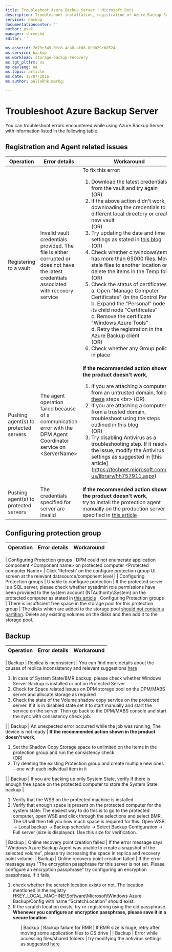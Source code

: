 ```yaml
---
title: Troubleshoot Azure Backup Server | Microsoft Docs
description: Troubleshoot installation, registration of Azure Backup Server and backup and restore of application workloads
services: backup
documentationcenter: ''
author: pvrk
manager: shreeshd
editor: ''

ms.assetid: 2d73c349-0fc8-4ca8-afd8-8c9029cb8524
ms.service: backup
ms.workload: storage-backup-recovery
ms.tgt_pltfrm: na
ms.devlang: na
ms.topic: article
ms.date: 12/07/2016
ms.author: pullabhk;markg;

---
```


# Troubleshoot Azure Backup Server

You can troubleshoot errors encountered while using Azure Backup Server with information listed in the following table.

>
>

## Registration and Agent related issues
| Operation | Error details | Workaround |
| --- | --- | --- |
| Registering to a vault | Invalid vault credentials provided. The file is either corrupted or does not have the latest credentials associated with recovery service | To fix this error: <ol><li> Download the latest credentials file from the vault and try again <br>(OR)</li> <li> If the above action didn't work, try downloading the credentials to a different local directory or create a new vault <br>(OR)</li> <li> Try updating the date and time settings as stated in [this blog](https://azure.microsoft.com/en-in/blog/troubleshooting-common-configuration-issues-with-azure-backup/) <br>(OR)</li> <li> Check whether c:\windows\temp has more than 65000 files. Move stale files to another location or delete the items in the Temp folder <br>(OR)</li> <li> Check the status of certificates <br> a. Open "Manage Computer Certificates" (in the Control Panel) <br> b. Expand the "Personal" node and its child node "Certificates" <br> c.  Remove the certificate "Windows Azure Tools" <br> d. Retry the registration in the Azure Backup client <br> (OR) </li> <li> Check whether any Group policy is in place </li></ol> |
| Pushing agent(s) to protected servers | The agent operation failed because of a communication error with the DPM Agent Coordinator service on \<ServerName> | **If the recommended action shown in the product doesn't work**, <ol><li> If you are attaching a computer from an untrusted domain, follow [these](https://technet.microsoft.com/en-us/library/hh757801(v=sc.12).aspx) steps <br> (OR) </li><li> If you are attaching a computer from a trusted domain, troubleshoot using the steps outlined in [this blog](https://blogs.technet.microsoft.com/dpm/2012/02/06/data-protection-manager-agent-network-troubleshooting/) <br>(OR)</li><li> Try disabling Antivirus as a troubleshooting step. If it resolves the issue, modify the Antivirus settings as suggested in [this article] (https://technet.microsoft.com/en-us/library/hh757911.aspx)</li></ol> |
| Pushing agent(s) to protected servers | The credentials specified for server <ServerName> are invalid | **If the recommended action shown in the product doesn't work**, <br> try to install the protection agent manually on the production server as specified in [this article](https://technet.microsoft.com/en-us/library/hh758186(v=sc.12).aspx#BKMK_Manual)

## Configuring protection group
| Operation | Error details | Workaround |
| --- | --- | --- |

| Configuring Protection groups | DPM could not enumerate application component \<Component name> on protected computer \<Protected computer Name> | Click 'Refresh' on the configure protection group UI screen at the relevant datasource/component level |
| Configuring Protection groups | Unable to configure protection | If the protected server is a SQL server, please check whether sysadmin role permissions have been provided to the system account (NTAuthority\System) on the protected computer as stated in [this article](https://technet.microsoft.com/en-us/library/hh757977(v=sc.12).aspx)
| Configuring Protection groups | There is insufficient free space in the storage pool for this protection group | The disks which are added to the storage pool [should not contain a partition](https://technet.microsoft.com/en-us/library/hh758075(v=sc.12).aspx). Delete any existing volumes on the disks and then add it to the storage pool.

## Backup
| Operation | Error details | Workaround |
| --- | --- | --- |

| Backup | Replica is inconsistent | You can find more details about the causes of replica inconsistency and relevant suggestions [here](https://technet.microsoft.com/en-us/library/cc161593.aspx) <br> <ol><li> In case of System State/BMR backup, please check whether Windows Server Backup is installed or not on Protected Server </li><li> Check for Space related issues on DPM storage pool on the DPM/MABS server and allocate storage as required </li><li> Check the state of the Volume shadow copy service on the protected server. If it is in disabled state set it to start manually and start the service on the server. Then go back to the DPM/MABS console and start the sync with consistency check job.</li></ol>|
| Backup | An unexpected error occurred while the job was running, The device is not ready | **If the recommended action shown in the product doesn't work**, <br> <ol><li>Set the Shadow Copy Storage space to unlimited on the Items in the protection group and run the consistency check <br></li> (OR) <li>Try deleting the existing Protection group and create multiple new ones – one with each individual item in it</li></ol> |
| Backup | If you are backing up only System State, verify if there is enough free space on the protected computer to store the System State backup | <ol><li>Verify that the WSB on the protected machine is installed</li><li>Verify that enough space is present on the protected computer for the system state: The easiest way to do this is to go to the protected computer, open WSB and click through the selections and select BMR. The UI will then tell you how much space is required for this. Open WSB -> Local backup -> Backup schedule -> Select Backup Configuration -> Full server (size is displayed). Use this size for verification.</li></ol>
| Backup | Online recovery point creation failed | If the error message says "Windows Azure Backup Agent was unable to create a snapshot of the selected volume", please try increasing the space in replica and recovery point volume.
| Backup | Online recovery point creation failed | If the error message says "The encryption passphrase for this server is not set. Please configure an encryption passphrase" try configuring an encryption passphrase. If it fails, <br> <ol><li>check whether the scratch location exists or not. The location mentioned in the registry HKEY_LOCAL_MACHINE\Software\Microsoft\Windows Azure Backup\Config with name “ScratchLocation” should exist.</li><li> If the scratch location exists, try re-registering using the old passphrase. **Whenever you configure an encryption passphrase, please save it in a secure location**</li><ol>
| Backup | Backup failure for BMR | If BMR size is huge, retry after moving some application files to OS drive |
| Backup | Error while accessing files/shared folders | try modifying the antivirus settings as suggested [here](https://technet.microsoft.com/en-us/library/hh757911.aspx)

